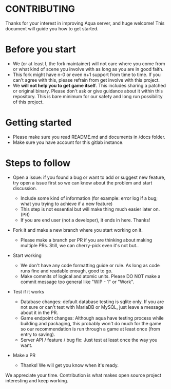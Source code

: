 # CONTRIBUTING
Thanks for your interest in improving Aqua server, and huge welcome! This document will guide you how to get started.

# Before you start

* We (or at least I, the fork maintainer) will not care where you come from or what kind of scene you involve with as long as you are in good faith.
* This fork might have n-0 or even n+1 support from time to time. If you can't agree with this, please refrain from get involve with this project.
* We **will not help you to get game itself**. This includes sharing a patched or original binary. Please don't ask or give guidance about it within this repository. This is bare minimum for our safety and long run possibility of this project.

# Getting started

* Please make sure you read README.md and documents in /docs folder.
* Make sure you have account for this gitlab instance.

# Steps to follow

* Open a issue: if you found a bug or want to add or suggest new feature, try open a issue first so we can know about the problem and start discussion.
  * Include some kind of information (for example: error log if a bug; what you trying to achieve if a new feature)
  * This step is not essential but will make thing much easier later on. (PR)
  * If you are end user (not a developer), it ends in here. Thanks!

* Fork it and make a new branch where you start working on it.
  * Please make a branch per PR if you are thinking about making multiple PRs. Still, we can cherry-pick even it's not but..

* Start working
  * We don't have any code formatting guide or rule. As long as code runs fine and readable enough, good to go.
  * Make commits of logical and atomic units. Please DO NOT make a commit message too general like "WIP - 1" or "Work".

* Test if it works
  * Database changes: default database testing is sqlite only. If you are not sure or can't test with MariaDB or MySQL, just leave a message about it in the PR.
  * Game endpoint changes: Although aqua have testing process while building and packaging, this probably won't do much for the game so our recommendation is run through a game at least once (from entry to saving).
  * Server API / feature / bug fix: Just test at least once the way you want.

* Make a PR
  * Thanks! We will get you know when it's ready.

We appreciate your time. Contribution is what makes open source project interesting and keep working.